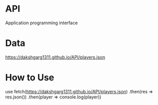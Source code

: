 # API
Application programming interface
# Data
https://dakshgarg1311.github.io/API/players.json
# How to Use
use
fetch(https://dakshgarg1311.github.io/API/players.json)
.then(res => res.json())
.then(player => console.log(player))
